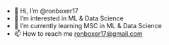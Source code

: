 - 👋 Hi, I’m @ronboxer17
- 👀 I’m interested in ML & Data Science
- 🌱 I’m currently learning MSC in ML & Data Science
- 📫 How to reach me ronboxer17@gmail.com

<!---
ronboxer17/ronboxer17 is a ✨ special ✨ repository because its `README.md` (this file) appears on your GitHub profile.
You can click the Preview link to take a look at your changes.
--->
